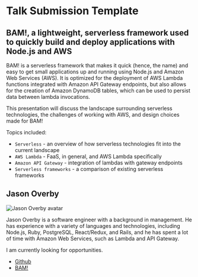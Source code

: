 
# Talk Submission Template

## BAM!, a lightweight, serverless framework used to quickly build and deploy applications with Node.js and AWS

BAM! is a serverless framework that makes it quick (hence, the name) and easy to
get small applications up and running using Node.js and Amazon Web Services
(AWS). It is optimized for the deployment of AWS Lambda functions integrated
with Amazon API Gateway endpoints, but also allows for the creation of Amazon
DynamoDB tables, which can be used to persist data between lambda invocations.

This presentation will discuss the landscape surrounding serverless
technologies, the challenges of working with AWS, and design choices made for
BAM!

Topics included:

* `Serverless` - an overview of how serverless technologies fit into the current
  landscape
* `AWS Lambda` - FaaS, in general, and AWS Lambda specifically
* `Amazon API Gateway` - integration of lambdas with gateway endpoints
* `Serverless frameworks` - a comparison of existing serverless frameworks

## Jason Overby

![Jason Overby avatar](https://github.com/jasonoverby.png?size=80)

Jason Overby is a software engineer with a background in management.  He has
experience with a variety of languages and technologies, including Node.js,
Ruby, PostgreSQL, React/Redux, and Rails, and he has spent a lot of time with
Amazon Web Services, such as Lambda and API Gateway.

I am currently looking for opportunities.

* [Github](https://github.com/jasonoverby)
* [BAM!](https://bam-lambda.com)
